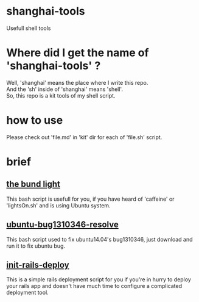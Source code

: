 shanghai-tools
==============

Usefull shell tools


# Where did I get the name of 'shanghai-tools' ?
Well, 'shanghai' means the place where I write this repo.  
And the 'sh' inside of 'shanghai' means 'shell'.  
So, this repo is a kit tools of my shell script.  

# how to use
Please check out 'file.md' in 'kit' dir for each of 'file.sh' script.

# brief

## [the bund light](https://github.com/yanyingwang/shanghai-tools/blob/master/kit/the-bund-light.md)
This bash script is usefull for you, if you have heard of 'caffeine' or 'lightsOn.sh' and is using Ubuntu system.

## [ubuntu-bug1310346-resolve](https://github.com/yanyingwang/shanghai-tools/blob/master/kit/ubuntu-bug1310346-resolve.sh)
This bash script used to fix ubuntu14.04's bug1310346, just download and run it to fix ubuntu bug.

## [init-rails-deploy](https://github.com/yanyingwang/shanghai-tools/blob/master/kit/init-rails-deploy.sh)
This is a simple rails deployment script for you if you're in hurry to deploy your rails app and doesn't have much time to configure a complicated deployment tool.
